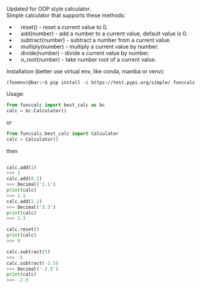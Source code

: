 Updated for OOP style calculator.
<br />
Simple calculator that supports these methods:
* &emsp;reset() - reset a current value to 0.
* &emsp;add(number) - add a number to a current value, default value is 0.
* &emsp;subtract(number) - subtract a number from a current value.
* &emsp;multiply(number) - multiply a current value by number.
* &emsp;divide(number) - divide a current value by number.
* &emsp;n_root(number) - take number root of a current value.

Installation (better use virtual env, like conda, mamba or venv):
<br />
```console
(fooenv)@bar:~$ pip install -i https://test.pypi.org/simple/ funccalc
```
Usage:
<br />
```python
from funccalc import best_calc as bc
calc = bc.Calculator()
```
or
```python
from funccalc.best_calc import Calculator
calc = Calculator()
```
then
```python

calc.add(1)
>>> 1
calc.add(0.1)
>>> Decimal('1.1')
print(calc)
>>> 1.1
calc.add(2.2)
>>> Decimal('3.3')
print(calc)
>>> 3.3

calc.reset()
print(calc)
>>> 0

calc.subtract(5)
>>> -5
calc.subtract(-2.5)
>>> Decimal('-2.5')
print(calc)
>>> -2.5
```